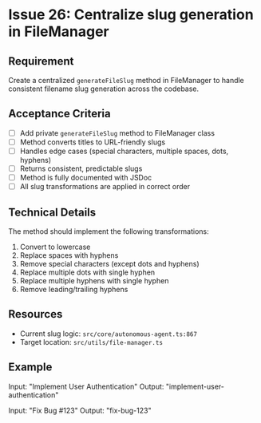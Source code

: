 # Issue 26: Centralize slug generation in FileManager

## Requirement
Create a centralized `generateFileSlug` method in FileManager to handle consistent filename slug generation across the codebase.

## Acceptance Criteria
- [ ] Add private `generateFileSlug` method to FileManager class
- [ ] Method converts titles to URL-friendly slugs
- [ ] Handles edge cases (special characters, multiple spaces, dots, hyphens)
- [ ] Returns consistent, predictable slugs
- [ ] Method is fully documented with JSDoc
- [ ] All slug transformations are applied in correct order

## Technical Details
The method should implement the following transformations:
1. Convert to lowercase
2. Replace spaces with hyphens
3. Remove special characters (except dots and hyphens)
4. Replace multiple dots with single hyphen
5. Replace multiple hyphens with single hyphen
6. Remove leading/trailing hyphens

## Resources
- Current slug logic: `src/core/autonomous-agent.ts:867`
- Target location: `src/utils/file-manager.ts`

## Example
Input: "Implement User Authentication"
Output: "implement-user-authentication"

Input: "Fix Bug #123"
Output: "fix-bug-123"